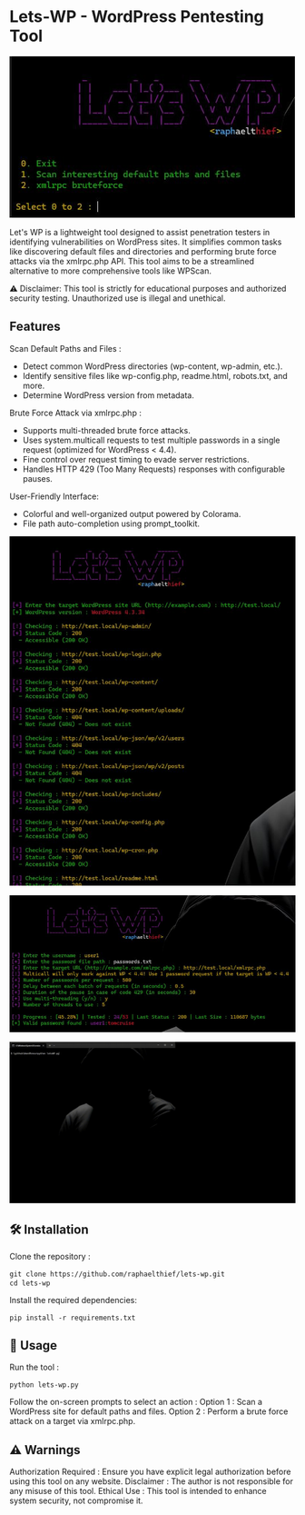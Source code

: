 # Lets-WP - WordPress Pentesting Tool

![main](https://github.com/raphaelthief/lets-wp/blob/main/pic/main.JPG "main")

Let's WP is a lightweight tool designed to assist penetration testers in identifying vulnerabilities on WordPress sites. It simplifies common tasks like discovering default files and directories and performing brute force attacks via the xmlrpc.php API. This tool aims to be a streamlined alternative to more comprehensive tools like WPScan.

⚠️ Disclaimer: This tool is strictly for educational purposes and authorized security testing. Unauthorized use is illegal and unethical.

## Features

Scan Default Paths and Files :
- Detect common WordPress directories (wp-content, wp-admin, etc.).
- Identify sensitive files like wp-config.php, readme.html, robots.txt, and more.
- Determine WordPress version from metadata.

Brute Force Attack via xmlrpc.php :
- Supports multi-threaded brute force attacks.
- Uses system.multicall requests to test multiple passwords in a single request (optimized for WordPress < 4.4).
- Fine control over request timing to evade server restrictions.
- Handles HTTP 429 (Too Many Requests) responses with configurable pauses.

User-Friendly Interface:
- Colorful and well-organized output powered by Colorama.
- File path auto-completion using prompt_toolkit.

![enumeration](https://github.com/raphaelthief/lets-wp/blob/main/pic/enum.JPG "enumeration")

![multi-threading](https://github.com/raphaelthief/lets-wp/blob/main/pic/multi.JPG "multi-threading")

![demo](https://github.com/raphaelthief/lets-wp/blob/main/pic/demo.gif "demo")


## 🛠️ Installation

Clone the repository :
```
git clone https://github.com/raphaelthief/lets-wp.git
cd lets-wp
```

Install the required dependencies:
```
pip install -r requirements.txt
```

## 🔧 Usage

Run the tool :
```
python lets-wp.py
```

Follow the on-screen prompts to select an action :
Option 1 : Scan a WordPress site for default paths and files.
Option 2 : Perform a brute force attack on a target via xmlrpc.php.

## ⚠️ Warnings

Authorization Required : Ensure you have explicit legal authorization before using this tool on any website.
Disclaimer : The author is not responsible for any misuse of this tool.
Ethical Use : This tool is intended to enhance system security, not compromise it.
